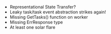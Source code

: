 - Representational State Transfer?
- Leaky task/task event abstraction strikes again!
- Missing GetTasks() function on worker
- Missing ErrResponse type
- At least one solar flare